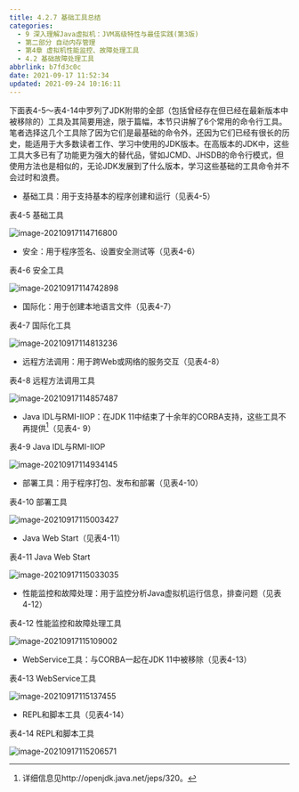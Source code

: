 ```yaml
---
title: 4.2.7 基础工具总结
categories: 
  - 9 深入理解Java虛拟机：JVM高级特性与最佳实践(第3版)
  - 第二部分 自动内存管理
  - 第4章 虚拟机性能监控、故障处理工具
  - 4.2 基础故障处理工具
abbrlink: b7fd3c0c
date: 2021-09-17 11:52:34
updated: 2021-09-24 10:16:11
---
```

下面表4-5～表4-14中罗列了JDK附带的全部（包括曾经存在但已经在最新版本中被移除的）工具及其简要用途，限于篇幅，本节只讲解了6个常用的命令行工具。笔者选择这几个工具除了因为它们是最基础的命令外，还因为它们已经有很长的历史，能适用于大多数读者工作、学习中使用的JDK版本。在高版本的JDK中，这些工具大多已有了功能更为强大的替代品，譬如JCMD、JHSDB的命令行模式，但使用方法也是相似的，无论JDK发展到了什么版本，学习这些基础的工具命令并不会过时和浪费。

- 基础工具：用于支持基本的程序创建和运行（见表4-5）

表4-5 基础工具

![image-20210917114716800](https://gitee.com/XiaoLan223/images/raw/master/Blog/Sum/20210917114716.png)

- 安全：用于程序签名、设置安全测试等（见表4-6）

表4-6 安全工具

![image-20210917114742898](https://gitee.com/XiaoLan223/images/raw/master/Blog/Sum/20210917114743.png)

- 国际化：用于创建本地语言文件（见表4-7）

表4-7 国际化工具

![image-20210917114813236](https://gitee.com/XiaoLan223/images/raw/master/Blog/Sum/20210917114813.png)

- 远程方法调用：用于跨Web或网络的服务交互（见表4-8）

表4-8 远程方法调用工具

![image-20210917114857487](https://gitee.com/XiaoLan223/images/raw/master/Blog/Sum/20210917114857.png)

- Java IDL与RMI-IIOP：在JDK 11中结束了十余年的CORBA支持，这些工具不再提供[^1]（见表4- 9）

表4-9 Java IDL与RMI-IIOP

![image-20210917114934145](https://gitee.com/XiaoLan223/images/raw/master/Blog/Sum/20210917114934.png)

- 部署工具：用于程序打包、发布和部署（见表4-10）


表4-10 部署工具

![image-20210917115003427](https://gitee.com/XiaoLan223/images/raw/master/Blog/Sum/20210917115003.png)

- Java Web Start（见表4-11）

表4-11 Java Web Start

![image-20210917115033035](https://gitee.com/XiaoLan223/images/raw/master/Blog/Sum/20210917115033.png)

- 性能监控和故障处理：用于监控分析Java虚拟机运行信息，排查问题（见表4-12）

表4-12 性能监控和故障处理工具

![image-20210917115109002](https://gitee.com/XiaoLan223/images/raw/master/Blog/Sum/20210917115109.png)

- WebService工具：与CORBA一起在JDK 11中被移除（见表4-13）

表4-13 WebService工具

![image-20210917115137455](https://gitee.com/XiaoLan223/images/raw/master/Blog/Sum/20210917115137.png)

- REPL和脚本工具（见表4-14）

表4-14 REPL和脚本工具

![image-20210917115206571](https://gitee.com/XiaoLan223/images/raw/master/Blog/Sum/20210917115206.png)


[^1]: 详细信息见http://openjdk.java.net/jeps/320。
